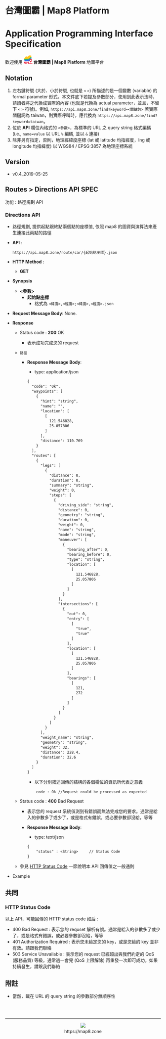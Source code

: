 # 台灣圖霸 | Map8 Platform 
# Application Programming Interface Specification

歡迎使用 **![](images/logo.png) 台灣圖霸 | Map8 Platform** 地圖平台


## Notation
1. 左右鍵符號 (大於、小於符號, 也就是 `<` `>`) 所描述的是一個變數 (variable) 的 formal parameter 形式。本文件底下若提及參數部分，使用到此表示法時，請讀者將之代換成實際的內容 (也就是代換為 actual parameter，並且，不留下 `<` `>` 符號)。例如, `https://api.map8.zone/find?keyword=<關鍵詞>` 若實際關鍵詞為 taiwan，則實際呼叫時，應代換為 `https://api.map8.zone/find?keyword=taiwan`。
2. 位於 **API** 欄位內格式的 `<參數>`，為標準的 URL 之 query string 格式編碼 (i.e., `name=value` 以 URL `%` 編碼, 並以 `&` 連接)
3. 除非另有指定，否則，地理經緯度座標 (lat 或 latitude 均指經度，lng 或 longitude 均指緯度) 以 WGS84 / EPSG:3857 為地理座標系統

## Version
- v0.4_2019-05-25


## Routes > Directions API SPEC
功能 : 路徑規劃 API

### Directions API
- 路徑規劃, 提供起點跟終點兩個點的座標值, 依照 map8 的圖資與演算法來產生連接此兩點的路徑

- **API** :
    ```
    https://api.map8.zone/route/car/{起始點座標}.json
    ```
- **HTTP Method** : 
    - **GET**
- **Synopsis**
    - **<參數>**
        - **起始點座標**
            - 格式為 ```<緯度>,<經度>;<緯度>,<經度>.json```

- **Request Message Body**: None.
- **Response**
    - Status code : **200** OK
        - 表示成功完成您的 request
    - `路徑`
        - **Response Message Body**:
            - type: application/json
            
            ```json-doc
            {
              "code": "Ok",
              "waypoints": [
                {
                  "hint": "string",
                  "name": "",
                  "location": [
                    [
                      121.546828,
                      25.057806
                    ]
                  ],
                  "distance": 110.769
                }
              ],
              "routes": [
                {
                  "legs": [
                    {
                      "distance": 0,
                      "duration": 0,
                      "summary": "string",
                      "weight": 0,
                      "steps": [
                        {
                          "driving_side": "string",
                          "distance": 0,
                          "geometry": "string",
                          "duration": 0,
                          "weight": 0,
                          "name": "string",
                          "mode": "string",
                          "maneuver": [
                            {
                              "bearing_after": 0,
                              "bearing_before": 0,
                              "type": "string",
                              "location": [
                                [
                                  121.546828,
                                  25.057806
                                ]
                              ]
                            }
                          ],
                          "intersections": [
                            {
                              "out": 0,
                              "entry": [
                                [
                                  "true",
                                  "true"
                                ]
                              ],
                              "location": [
                                [
                                  121.546828,
                                  25.057806
                                ]
                              ],
                              "bearings": [
                                [
                                  121,
                                  272
                                ]
                              ]
                            }
                          ]
                        }
                      ]
                    }
                  ],
                  "weight_name": "string",
                  "geometry": "string",
                  "weight": 32,
                  "distance": 228.4,
                  "duration": 32.6
                }
              ]
            }
            ```
            - 以下分別敘述回傳的結構的各個欄位的資訊所代表之意義
            ```
                code : Ok //Request could be processed as expected
            ```
    
    - Status code : **400** Bad Request
        - 表示您的 request 系統偵測到有錯誤而無法完成您的要求。通常是給入的參數多了或少了，或是格式有錯誤，或必要參數卻沒給，等等
        - **Response Message Body**:
            - type: text/json

            ```json-doc
            {
                "status" : <String>     // Status Code
            }
            ```
    - 參見 [HTTP Status Code](#http-status-code) 一節說明本 API 回傳值之一般通則
- Example
    


## 共同

### HTTP Status Code
以上 API，可能回傳的 HTTP status code 如后 : 
- 400 Bad Request : 表示您的 requset 解析有誤。通常是給入的參數多了或少了，或是格式有錯誤，或必要參數卻沒給，等等
- 401 Authorization Required : 表示您未給定您的 key，或是您給的 key 並非有效。請跟我們聯絡
- 503 Service Unavailable : 表示您的 request 已經超出與我們約定的 QoS (服務品質) 等級。通常過一會兒 (QoS 上限解除) 再重發一次即可成功。如果持續發生，請跟我們聯絡

## 附註
- 當然，載在 URL 的 query string 的參數部分無順序性


<br/><br/>

----

<p align="center">
<img src="https://raw.githubusercontent.com/GO-LiFE/map8/master/images/logo_96x96.png" /> <br/> https://map8.zone
</p>
